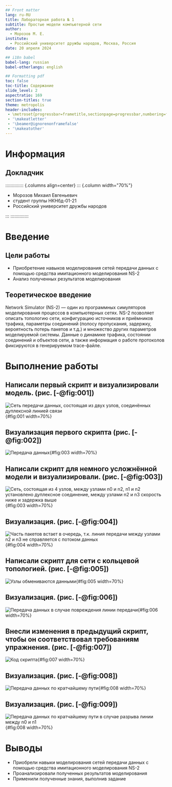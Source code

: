 ```yaml
---
## Front matter
lang: ru-RU
title: Лабораторная работа № 1
subtitle: Простые модели компьютерной сети
author:
  - Морозов М. Е.
institute:
  - Российский университет дружбы народов, Москва, Россия
date: 20 апреля 2024

## i18n babel
babel-lang: russian
babel-otherlangs: english

## Formatting pdf
toc: false
toc-title: Содержание
slide_level: 2
aspectratio: 169
section-titles: true
theme: metropolis
header-includes:
 - \metroset{progressbar=frametitle,sectionpage=progressbar,numbering=fraction}
 - '\makeatletter'
 - '\beamer@ignorenonframefalse'
 - '\makeatother'
---
```


# Информация

## Докладчик

:::::::::::::: {.columns align=center}
::: {.column width="70%"}

  * Морозов Михаил Евгеньевич
  * студент группы НКНбд-01-21
  * Российский университет дружбы народов

:::
::::::::::::::

# Введение

## Цели работы

- Приобретение навыков моделирования сетей передачи данных с помощью средства имитационного моделирования NS-2
- Анализ полученных результатов моделирования

## Теоретическое введение

Network Simulator (NS-2) — один из программных симуляторов моделирования процессов в компьютерных сетях. 
NS-2 позволяет описать топологию сети, конфигурацию источников и приёмников трафика, параметры соединений 
(полосу пропускания, задержку, вероятность потерь пакетов и т.д.) и множество других параметров моделируемой системы. 
Данные о динамике трафика, состоянии соединений и объектов сети, а также информация о работе протоколов фиксируются в генерируемом trace-файле.

# Выполнение работы

## Написали первый скрипт и визуализировали модель. (рис. [-@fig:001])

![Сеть передачи данных, состоящая из двух узлов, соединённых дуплексной линией связи](image/1.PNG){#fig:001 width=70%}

## Визуализация первого скрипта (рис. [-@fig:002])

![Передача данных](image/2.PNG){#fig:003 width=70%}

## Написали скрипт для немного усложнённой модели и визуализировали. (рис. [-@fig:003])

![Сеть, состоящая из 4 узлов, между узлами n0 и n2, n1 и n2 установлено дуплексное соединение, между узлами n2 и n3 скорость ниже и задержка выше](image/3.PNG){#fig:003 width=70%}

## Визуализация. (рис. [-@fig:004])

![Часть пакетов встает в очередь, т.к. линия передачи между узлами n2 и n3 не справляется с потоком данных](image/4.PNG){#fig:004 width=70%}

## Написали скрипт для сети с кольцевой топологией. (рис. [-@fig:005])

![Узлы обмениваются данными](image/5.PNG){#fig:005 width=70%}

## Визуализация. (рис. [-@fig:006])

![Передача данных в случае повреждения линии передачи](image/7.PNG){#fig:006 width=70%}

## Внесли изменения в предыдущий скрипт, чтобы он соответствовал требованиям упражнения. (рис. [-@fig:007])

![Код скрипта](image/7.PNG){#fig:007 width=70%}

## Визуализация. (рис. [-@fig:008])

![Передача данных по кратчайшему пути](image/8.PNG){#fig:008 width=70%}

## Визуализация. (рис. [-@fig:009])

![Передача данных по кратчайшему пути в случае разрыва линии между n0 и n1](image/9.PNG){#fig:008 width=70%}

# Выводы

- Приобрели навыки моделирования сетей передачи данных с помощью средства имитационного моделирования NS-2
- Проанализировали полученных результатов моделирования
- Применили полученные знания, выполнив задание
